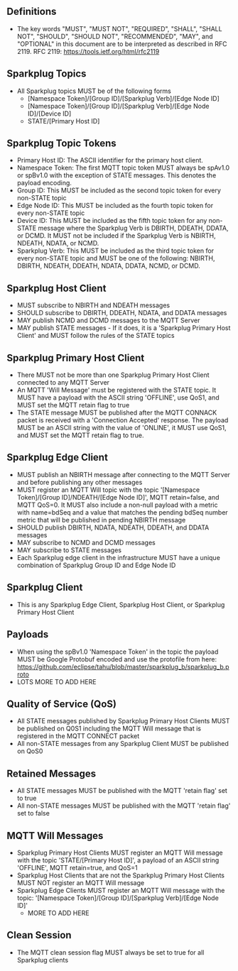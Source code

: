 ## Definitions
* The key words "MUST", "MUST NOT", "REQUIRED", "SHALL", "SHALL NOT", "SHOULD", "SHOULD NOT", "RECOMMENDED", "MAY", and "OPTIONAL" in this document are to be interpreted as described in RFC 2119. RFC 2119: https://tools.ietf.org/html/rfc2119

## Sparkplug Topics
* All Sparkplug topics MUST be of the following forms
	* [Namespace Token]/[Group ID]/[Sparkplug Verb]/[Edge Node ID]
	* [Namespace Token]/[Group ID]/[Sparkplug Verb]/[Edge Node ID]/[Device ID]
	* STATE/[Primary Host ID]

## Sparkplug Topic Tokens
* Primary Host ID: The ASCII identifier for the primary host client.
* Namespace Token: The first MQTT topic token MUST always be spAv1.0 or spBv1.0 with the exception of STATE messages. This denotes the payload encoding.
* Group ID: This MUST be included as the second topic token for every non-STATE topic
* Edge Node ID: This MUST be included as the fourth topic token for every non-STATE topic
* Device ID: This MUST be included as the fifth topic token for any non-STATE message where the Sparkplug Verb is DBIRTH, DDEATH, DDATA, or DCMD. It MUST not be included if the Sparkplug Verb is NBIRTH, NDEATH, NDATA, or NCMD.
* Sparkplug Verb: This MUST be included as the third topic token for every non-STATE topic and MUST be one of the following: NBIRTH, DBIRTH, NDEATH, DDEATH, NDATA, DDATA, NCMD, or DCMD.

## Sparkplug Host Client
* MUST subscribe to NBIRTH and NDEATH messages
* SHOULD subscribe to DBIRTH, DDEATH, NDATA, and DDATA messages
* MAY publish NCMD and DCMD messages to the MQTT Server
* MAY publish STATE messages - If it does, it is a 'Sparkplug Primary Host Client' and MUST follow the rules of the STATE topics

## Sparkplug Primary Host Client
* There MUST not be more than one Sparkplug Primary Host Client connected to any MQTT Server
* An MQTT 'Will Message' must be registered with the STATE topic. It MUST have a payload with the ASCII string 'OFFLINE', use QoS1, and MUST set the MQTT retain flag to true
* The STATE message MUST be published after the MQTT CONNACK packet is received with a 'Connection Accepted' response. The payload MUST be an ASCII string with the value of 'ONLINE', it MUST use QoS1, and MUST set the MQTT retain flag to true.

## Sparkplug Edge Client
* MUST publish an NBIRTH message after connecting to the MQTT Server and before publishing any other messages
* MUST register an MQTT Will topic with the topic '[Namespace Token]/[Group ID]/NDEATH/[Edge Node ID]', MQTT retain=false, and MQTT QoS=0. It MUST also include a non-null payload with a metric with name=bdSeq and a value that matches the 
pending bdSeq number metric that will be published in pending NBIRTH message
* SHOULD publish DBIRTH, NDATA, NDEATH, DDEATH, and DDATA messages
* MAY subscribe to NCMD and DCMD messages
* MAY subscribe to STATE messages
* Each Sparkplug edge client in the infrastructure MUST have a unique combination of Sparkplug Group ID and Edge Node ID

## Sparkplug Client
* This is any Sparkplug Edge Client, Sparkplug Host Client, or Sparkplug Primary Host Client

## Payloads
* When using the spBv1.0 'Namespace Token' in the topic the payload MUST be Google Protobuf encoded and use the protofile from here: https://github.com/eclipse/tahu/blob/master/sparkplug_b/sparkplug_b.proto
* LOTS MORE TO ADD HERE

## Quality of Service (QoS)
* All STATE messages published by Sparkplug Primary Host Clients MUST be published on Q0S1 including the MQTT Will message that is registered in the MQTT CONNECT packet
* All non-STATE messages from any Sparkplug Client MUST be published on QoS0

## Retained Messages
* All STATE messages MUST be published with the MQTT 'retain flag' set to true
* All non-STATE messages MUST be published with the MQTT 'retain flag' set to false

## MQTT Will Messages
* Sparkplug Primary Host Clients MUST register an MQTT Will message with the topic 'STATE/[Primary Host ID]', a payload of an ASCII string 'OFFLINE', MQTT retain=true, and QoS=1
* Sparkplug Host Clients that are not the Sparkplug Primary Host Clients MUST NOT register an MQTT Will message
* Sparkplug Edge Clients MUST register an MQTT Will message with the topic: '[Namespace Token]/[Group ID]/[Sparkplug Verb]/[Edge Node ID]'
	* MORE TO ADD HERE

## Clean Session
* The MQTT clean session flag MUST always be set to true for all Sparkplug clients
